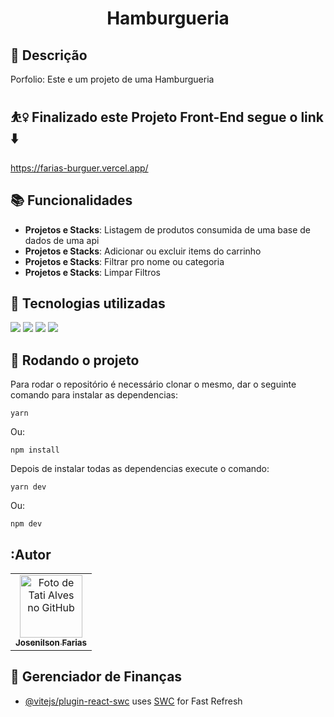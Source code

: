 <h1 align="center">Hamburgueria</h1>

## :memo: Descrição
Porfolio:
Este e um projeto de uma Hamburgueria
## ⛹️‍♀️ Finalizado este Projeto Front-End segue o link ⬇️
https://farias-burguer.vercel.app/

## :books: Funcionalidades
* <b>Projetos e Stacks</b>: Listagem de produtos consumida de uma base de dados de uma api
* <b>Projetos e Stacks</b>: Adicionar ou excluir items do carrinho
* <b>Projetos e Stacks</b>: Filtrar pro nome ou categoria
* <b>Projetos e Stacks</b>: Limpar Filtros

## :wrench: Tecnologias utilizadas
<img src="https://img.shields.io/badge/react-%2361DAFB.svg?&style=for-the-badge&logo=react&logoColor=black" />
<img src="https://img.shields.io/badge/javascript-%23F7DF1E.svg?&style=for-the-badge&logo=javascript&logoColor=black" />
<img src="https://img.shields.io/badge/css3-%231572B6.svg?&style=for-the-badge&logo=css3&logoColor=white" />
<img src="https://img.shields.io/badge/sass-%23CC6699.svg?&style=for-the-badge&logo=sass&logoColor=white" />


## :rocket: Rodando o projeto
Para rodar o repositório é necessário clonar o mesmo, dar o seguinte comando para instalar as dependencias:
```
yarn
```
Ou:

```
npm install
```

Depois de instalar todas as dependencias execute o comando:
```
yarn dev
```
Ou:

```
npm dev
```

## :Autor
<table>
  <tr>
    <td align="center">
      <a href="http://github.com/Josenilsonfariasx">
        <img src="https://i.imgur.com/SgdMMR7.png" width="100px;" alt="Foto de Tati Alves no GitHub"/><br>
        <sub>
          <b>Josenilson Farias</b>
        </sub>
      </a>
    </td>
  </tr>
</table>

## :dart: Gerenciador de Finanças
- [@vitejs/plugin-react-swc](https://github.com/vitejs/vite-plugin-react-swc) uses [SWC](https://swc.rs/) for Fast Refresh
